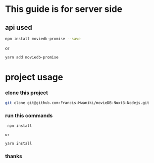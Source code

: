# This guide is for server side
## api used 
```sh
npm install moviedb-promise --save
```
or
```sh
yarn add moviedb-promise 
```
# project usage
  ### clone this project

```sh
git clone git@github.com:Francis-Mwaniki/movieDB-Nuxt3-Nodejs.git
```
 ### run this commands
```sh
 npm install
```
    or
```sh
yarn install
```


### thanks    